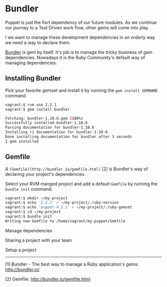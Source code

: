 # Bundler

Puppet is just the fisrt dependency of our future modules. As we continue our journey to a Test Driven work flow, other gems will come into play.

I we want to manage these development dependencies in an orderly way we need a way to declare them.

[Bundler](http://bundler.io/) is gem by itself. It's job is to manage the tricky business of gem dependencies. Nowadays it is the Ruby Community's default way of managing dependencies.

## Installing Bundler

Pick your favorite gemset and install it by running the `gem install GEMNAME` command.

```bash
vagrant:$ rvm use 2.2.1
vagrant:$ gem install bundler

Fetching: bundler-1.10.6.gem (100%)
Successfully installed bundler-1.10.6
Parsing documentation for bundler-1.10.6
Installing ri documentation for bundler-1.10.6
Done installing documentation for bundler after 3 seconds
1 gem installed
```

## Gemfile

A `[Gemfile](http://bundler.io/gemfile.html)` [2] is Bundler's way of declaring your project's dependencies.

Select your RVM manged project and add a default `Gemfile` by running the `bundle init` command. 

```bash
vagrant:$ mkdir ~/my-project
vagrant:$ echo '2.2.1' > ~/my-project/.ruby-version
vagrant:$ echo 'puppet-4.2.1' > ~/my-project/.ruby-gemset
vagrant:$ cd ~/my-project
vagrant:$ bundle init
Writing new Gemfile to /home/vagrant/my-puppet/Gemfile
```



Manage dependencies

Sharing a project with your team

Setup a project



---

[1] Bundler - The best way to manage a Ruby application's gems: http://bundler.io/

[2] Gemfile: http://bundler.io/gemfile.html